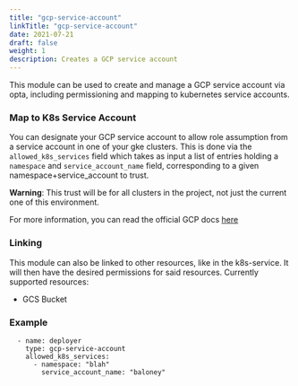 ```yaml
---
title: "gcp-service-account"
linkTitle: "gcp-service-account"
date: 2021-07-21
draft: false
weight: 1
description: Creates a GCP service account
---
```


This module can be used to create and manage a GCP service account via opta, including permissioning and mapping to 
kubernetes service accounts.

### Map to K8s Service Account
You can designate your GCP service account to allow role assumption from a service account in one of your gke clusters.
This is done via the `allowed_k8s_services` field which takes as input a list of entries holding a `namespace` and 
`service_account_name` field, corresponding to a given namespace+service_account to trust.

__Warning__: This trust will be for all clusters in the project, not just the current one of this environment.

For more information, you can read the official GCP docs [here](https://cloud.google.com/kubernetes-engine/docs/how-to/workload-identity)

### Linking

This module can also be linked to other resources, like in the k8s-service. It will then have the desired permissions
for said resources. Currently supported resources:
* GCS Bucket

### Example

```
  - name: deployer
    type: gcp-service-account
    allowed_k8s_services:
      - namespace: "blah"
        service_account_name: "baloney"
```